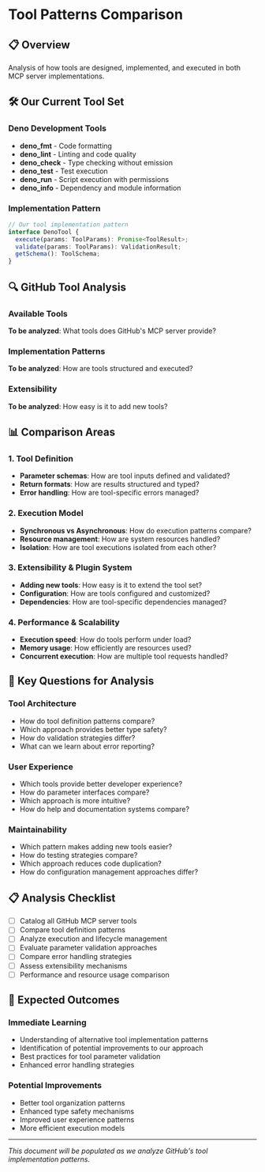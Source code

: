 # Tool Patterns Comparison

## 📋 Overview

Analysis of how tools are designed, implemented, and executed in both MCP server implementations.

## 🛠️ Our Current Tool Set

### Deno Development Tools

- **deno_fmt** - Code formatting
- **deno_lint** - Linting and code quality
- **deno_check** - Type checking without emission
- **deno_test** - Test execution
- **deno_run** - Script execution with permissions
- **deno_info** - Dependency and module information

### Implementation Pattern

```typescript
// Our tool implementation pattern
interface DenoTool {
  execute(params: ToolParams): Promise<ToolResult>;
  validate(params: ToolParams): ValidationResult;
  getSchema(): ToolSchema;
}
```

## 🔍 GitHub Tool Analysis

### Available Tools

**To be analyzed**: What tools does GitHub's MCP server provide?

### Implementation Patterns

**To be analyzed**: How are tools structured and executed?

### Extensibility

**To be analyzed**: How easy is it to add new tools?

## 📊 Comparison Areas

### 1. Tool Definition

- **Parameter schemas**: How are tool inputs defined and validated?
- **Return formats**: How are results structured and typed?
- **Error handling**: How are tool-specific errors managed?

### 2. Execution Model

- **Synchronous vs Asynchronous**: How do execution patterns compare?
- **Resource management**: How are system resources handled?
- **Isolation**: How are tool executions isolated from each other?

### 3. Extensibility & Plugin System

- **Adding new tools**: How easy is it to extend the tool set?
- **Configuration**: How are tools configured and customized?
- **Dependencies**: How are tool-specific dependencies managed?

### 4. Performance & Scalability

- **Execution speed**: How do tools perform under load?
- **Memory usage**: How efficiently are resources used?
- **Concurrent execution**: How are multiple tool requests handled?

## 🎯 Key Questions for Analysis

### Tool Architecture

- How do tool definition patterns compare?
- Which approach provides better type safety?
- How do validation strategies differ?
- What can we learn about error reporting?

### User Experience

- Which tools provide better developer experience?
- How do parameter interfaces compare?
- Which approach is more intuitive?
- How do help and documentation systems compare?

### Maintainability

- Which pattern makes adding new tools easier?
- How do testing strategies compare?
- Which approach reduces code duplication?
- How do configuration management approaches differ?

## 📋 Analysis Checklist

- [ ] Catalog all GitHub MCP server tools
- [ ] Compare tool definition patterns
- [ ] Analyze execution and lifecycle management
- [ ] Evaluate parameter validation approaches
- [ ] Compare error handling strategies
- [ ] Assess extensibility mechanisms
- [ ] Performance and resource usage comparison

## 🎯 Expected Outcomes

### Immediate Learning

- Understanding of alternative tool implementation patterns
- Identification of potential improvements to our approach
- Best practices for tool parameter validation
- Enhanced error handling strategies

### Potential Improvements

- Better tool organization patterns
- Enhanced type safety mechanisms
- Improved user experience patterns
- More efficient execution models

---

_This document will be populated as we analyze GitHub's tool implementation patterns._
